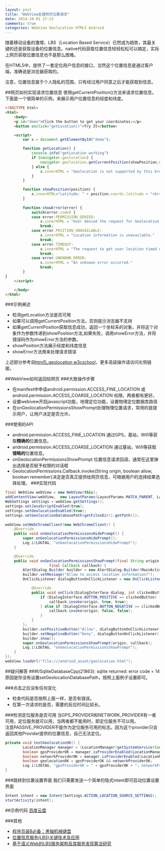 ```yaml
---
layout: post
title: "WebView处理网页位置请求"
date: 2014-10-01 17:23
comments: true
categories: WebView Geolocation HTML5 Android
---
```


随着移动设备的激增，LBS（Location Based Service）已然成为趋势，其最关键的还是获取设备的位置信息。native代码获取位置信息轻轻松松可以搞定，实际上网页获取位置信息也不是那么困难。

在HTML5中，提供了一套定位用户信息的接口，当然这个位置信息是通过客户端，准确说是浏览器获取的。
<!--more-->
注意，位置信息属于个人隐私的范围，只有经过用户同意之后才能获取到信息。

##网页如何实现请求位置信息
使用getCurrentPosition()方法来请求位置信息。  
下面是一个很简单的示例，来展示用户位置信息的经度和纬度。
```html lineos:false
<!DOCTYPE html>
<html>
    <body>
	<p id="demo">Click the button to get your coordinates:</p>
	<button onclick="getLocation()">Try It</button>

	<script>
		var x = document.getElementById("demo");

		function getLocation() {
    		console.info("getLocation working")
        	if (navigator.geolocation) {
        		navigator.geolocation.getCurrentPosition(showPosition,showError);
			} else { 
        		x.innerHTML = "Geolocation is not supported by this browser.";
            }
		}

		function showPosition(position) {
    		x.innerHTML="Latitude: " + position.coords.latitude + "<br>Longitude: " + position.coords.longitude;
		}
		
		function showError(error) {
    		switch(error.code) {
        	case error.PERMISSION_DENIED:
            	x.innerHTML = "User denied the request for Geolocation."
            	break;
        	case error.POSITION_UNAVAILABLE:
            	x.innerHTML = "Location information is unavailable."
            	break;
        	case error.TIMEOUT:
            	x.innerHTML = "The request to get user location timed out."
            	break;
        	case error.UNKNOWN_ERROR:
            	x.innerHTML = "An unknown error occurred."
            	break;
    	}
}
    </script>

    </body>
</html>
```

###示例阐述
  *  检测getLocation方法是否可用
  *  如果可以调用getCurrentPosition方法，否则提示浏览器不支持
  *  如果getCurrentPosition获取信息成功，返回一个坐标系的对象，并将这个对象作为参数传递到showPosition方法,如果失败，调用showError方法，并将错误码作为showError方法的参数。
  *  showPosition方法展示经度和纬度信息 
  *  showError方法用来处理请求错误

上述部分参考自[html5_geolocation w3cschool](http://www.w3schools.com/HTML/html5_geolocation.asp)，更多高级操作请访问左侧链接。


##WebView如何返回给网页
###大致操作步骤
  * 在manifest中申请android.permission.ACCESS_FINE_LOCATION 或 android.permission.ACCESS_COARSE_LOCATION 权限。两者都有更好。
  * 设置webivew开启javascript功能，地理定位功能，设置物理定位数据库路径
  * 在onGeolocationPermissionsShowPrompt处理物理位置请求，常用的是提示用户，让用户决定是否允许。

###使用的API
  * android.permission.ACCESS_FINE_LOCATION 通过GPS，基站，Wifi等获取**精确的**位置信息。
  * android.permission.ACCESS_COARSE_LOCATION 通过基站，Wifi等获取**错略的**位置信息。
  * onGeolocationPermissionsShowPrompt 位置信息请求回调，通常在这里弹出选择是否赋予权限的对话框
  * GeolocationPermissions.Callback.invoke(String origin, boolean allow, boolean remember)决定是否真正提供给网页信息，可根据用户的选择结果选择处理。
###实现代码
```java lineos:false
final WebView webView = new WebView(this);
addContentView(webView,  new LayoutParams(LayoutParams.MATCH_PARENT, LayoutParams.MATCH_PARENT)  );
WebSettings settings = webView.getSettings();
settings.setJavaScriptEnabled(true);
settings.setGeolocationEnabled(true);
settings.setGeolocationDatabasePath(getFilesDir().getPath());
		
webView.setWebChromeClient(new WebChromeClient() {
	@Override
	public void onGeolocationPermissionsHidePrompt() {
		super.onGeolocationPermissionsHidePrompt();
		Log.i(LOGTAG, "onGeolocationPermissionsHidePrompt");
	}

	@Override
	public void onGeolocationPermissionsShowPrompt(final String origin,
					final Callback callback) {
		AlertDialog.Builder builder = new AlertDialog.Builder(MainActivity.this);
		builder.setMessage("Allow to access location information?");
		OnClickListener dialogButtonOnClickListener = new OnClickListener() {

			@Override
			public void onClick(DialogInterface dialog, int clickedButton) {
				if (DialogInterface.BUTTON_POSITIVE == clickedButton) {
					callback.invoke(origin, true, true);
				} else if (DialogInterface.BUTTON_NEGATIVE == clickedButton) {
					callback.invoke(origin, false, false);
				}
			}
		};
		builder.setPositiveButton("Allow", dialogButtonOnClickListener);
		builder.setNegativeButton("Deny", dialogButtonOnClickListener);
		builder.show();
		super.onGeolocationPermissionsShowPrompt(origin, callback);
		Log.i(LOGTAG, "onGeolocationPermissionsShowPrompt");
	}
});
webView.loadUrl("file:///android_asset/geolocation.html");
```


##疑问解答
###I/SqliteDatabaseCpp(21863): sqlite returned: error code = 14
原因是你没有设置setGeolocationDatabasePath，按照上面例子设置即可。

###点击之后没有任何变化
  * 检查代码是否按照上面一样，是否有错误。
  * 在第一次请求的是否，需要的反应时间比较长。

###检测定位服务是否可用
当GPS_PROVIDER和NETWORK_PROVIDER有一者可用，定位服务就可以用，当两者都不能用时，即定位服务不可以用。  
注意PASSIVE_PROVIDER不能作为定位服务可用的标志。因为这个provider只会返回其他Provider提供的位置信息，自己无法定位。
```java lineos:false
private void testGeolocationOK() {
		LocationManager manager = (LocationManager)getSystemService(Context.LOCATION_SERVICE);
		boolean gpsProviderOK = manager.isProviderEnabled(LocationManager.GPS_PROVIDER);
		boolean networkProviderOK = manager.isProviderEnabled(LocationManager.NETWORK_PROVIDER);
		boolean geolocationOK = gpsProviderOK && networkProviderOK;
		Log.i(LOGTAG, "gpsProviderOK = " + gpsProviderOK + "; networkProviderOK = " + networkProviderOK + "; geoLocationOK=" + geolocationOK);
}
```
###跳转到位置设置界面
我们只需要发送一个简单的隐式intent即可启动位置设置界面
```java lineos:false
Intent intent = new Intent(Settings.ACTION_LOCATION_SOURCE_SETTINGS);
startActivity(intent);
```

##示例代码
[百度云盘](http://pan.baidu.com/s/1gdrHIin)

###其他
  * <a href="http://www.amazon.cn/gp/product/B007RSKTXQ/ref=as_li_tf_tl?ie=UTF8&camp=536&creative=3200&creativeASIN=B007RSKTXQ&linkCode=as2&tag=droidyue-23">程序员装B必备：黑轴机械键盘</a><img src="http://ir-cn.amazon-adsystem.com/e/ir?t=droidyue-23&l=as2&o=28&a=B007RSKTXQ" width="1" height="1" border="0" alt="" style="border:none !important; margin:0px !important;" />
  * <a href="http://www.amazon.cn/gp/product/B00E7XVAZA/ref=as_li_qf_sp_asin_tl?ie=UTF8&camp=536&creative=3200&creativeASIN=B00E7XVAZA&linkCode=as2&tag=droidyue-23">位置信息服务(LBS)关键技术及应用</a><img src="http://ir-cn.amazon-adsystem.com/e/ir?t=droidyue-23&l=as2&o=28&a=B00E7XVAZA" width="1" height="1" border="0" alt="" style="border:none !important; margin:0px !important;" />
  * <a href="http://www.amazon.cn/gp/product/B00KHG1006/ref=as_li_qf_sp_asin_tl?ie=UTF8&camp=536&creative=3200&creativeASIN=B00KHG1006&linkCode=as2&tag=droidyue-23">基于语义Web的LBS服务架构及其服务发现算法研究</a><img src="http://ir-cn.amazon-adsystem.com/e/ir?t=droidyue-23&l=as2&o=28&a=B00KHG1006" width="1" height="1" border="0" alt="" style="border:none !important; margin:0px !important;" />

